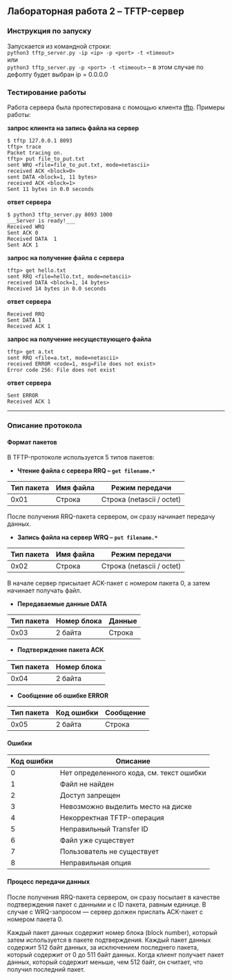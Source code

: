 ## Лабораторная работа 2 – TFTP-сервер

### Инструкция по запуску
Запускается из командной строки:  
`python3 tftp_server.py -ip <ip> -p <port> -t <timeout>`  
или   
`python3 tftp_server.py -p <port> -t <timeout>` – в этом случае по дефолту будет выбран ip = 0.0.0.0

### Тестирование работы
Работа сервера была протестирована с помощью клиента [tftp](https://linux.die.net/man/1/tftp). Примеры работы:  

**запрос клиента на запись файла на сервер**  
```
$ tftp 127.0.0.1 8093             
tftp> trace
Packet tracing on.
tftp> put file_to_put.txt
sent WRQ <file=file_to_put.txt, mode=netascii>
received ACK <block=0>
sent DATA <block=1, 11 bytes>
received ACK <block=1>
Sent 11 bytes in 0.0 seconds
```
**ответ сервера**
```
$ python3 tftp_server.py 8093 1000
___Server is ready!___
Received WRQ
Sent ACK 0
Received DATA  1
Sent ACK 1
```

**запрос на получение файла с сервера**  
```
tftp> get hello.txt
sent RRQ <file=hello.txt, mode=netascii>
received DATA <block=1, 14 bytes>
Received 14 bytes in 0.0 seconds
```
**ответ сервера**
```
Received RRQ
Sent DATA 1
Received ACK 1
```

**запрос на получение несуществующего файла**  
```
tftp> get a.txt
sent RRQ <file=a.txt, mode=netascii>
received ERROR <code=1, msg=File does not exist>
Error code 256: File does not exist
```
**ответ сервера**
```
Sent ERROR
Received ACK 1
```
---
### Описание протокола
#### Формат пакетов
В TFTP-протоколе используется 5 типов пакетов:  
* **Чтение файла с сервера RRQ – `get filename.*`**

Тип пакета | Имя файла | Режим передачи
------------ | ------------- | -------------
0x01 | Строка | Строка (netascii / octet)

После получения RRQ-пакета сервером, он сразу начинает передачу данных.

* **Запись файла на сервер WRQ – `put filename.*`**

Тип пакета | Имя файла | Режим передачи
------------ | ------------- | -------------
0x02 | Строка | Строка (netascii / octet)

В начале сервер присылает ACK-пакет c номером пакета 0, а затем начинает получать файл.

* **Передаваемые данные DATA**

Тип пакета | Номер блока | Данные
------------ | ------------- | -------------
0x03 | 2 байта | Строка

* **Подтверждение пакета ACK**

Тип пакета | Номер блока
------------ | -------------
0x04 | 2 байта

* **Сообщение об ошибке ERROR**

Тип пакета | Код ошибки | Сообщение
------------ | ------------- | -------------
0x05 | 2 байта | Строка

#### Ошибки

Код ошибки | Описание
------------ | -------------
0 | Нет определенного кода, см. текст ошибки
1 | Файл не найден
2 | Доступ запрещен
3 | Невозможно выделить место на диске
4 | Некорректная TFTP-операция
5 | Неправильный Transfer ID
6 | Файл уже существует
7 | Пользователь не существует
8 | Неправильная опция

#### Процесс передачи данных
После получения RRQ-пакета сервером, он сразу посылает в качестве подтверждения пакет с данными и с ID пакета, равным единице. В случае с WRQ-запросом — сервер должен прислать ACK-пакет c номером пакета 0.

Каждый пакет данных содержит номер блока (block number), который затем используется в пакете подтверждения. Каждый пакет данных содержит 512 байт данных, за исключением последнего пакета, который содержит от 0 до 511 байт данных. Когда клиент получает пакет данных, который содержит меньше, чем 512 байт, он считает, что получил последний пакет.